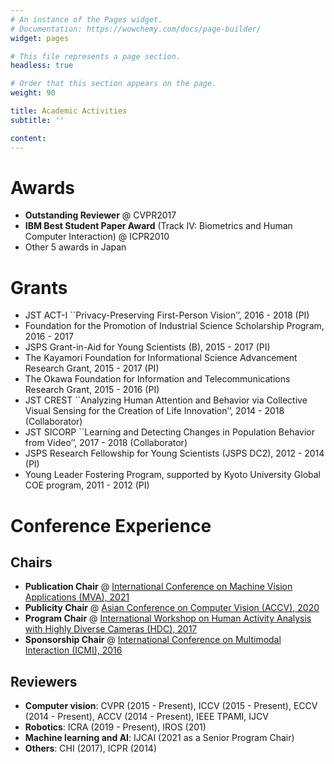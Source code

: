 ```yaml
---
# An instance of the Pages widget.
# Documentation: https://wowchemy.com/docs/page-builder/
widget: pages

# This file represents a page section.
headless: true

# Order that this section appears on the page.
weight: 90

title: Academic Activities
subtitle: ''

content:
---
```


# Awards
- **Outstanding Reviewer** @ CVPR2017
- **IBM Best Student Paper Award** (Track IV: Biometrics and Human Computer Interaction) @ ICPR2010
- Other 5 awards in Japan

# Grants
- JST ACT-I ``Privacy-Preserving First-Person Vision’’, 2016 - 2018 (PI)
- Foundation for the Promotion of Industrial Science Scholarship Program, 2016 - 2017
- JSPS Grant-in-Aid for Young Scientists (B), 2015 - 2017 (PI)
- The Kayamori Foundation for Informational Science Advancement Research Grant, 2015 - 2017 (PI)
- The Okawa Foundation for Information and Telecommunications Research Grant, 2015 - 2016 (PI)
- JST CREST ``Analyzing Human Attention and Behavior via Collective Visual Sensing for the Creation of Life Innovation’’, 2014 - 2018 (Collaborator)
- JST SICORP ``Learning and Detecting Changes in Population Behavior from Video’’, 2017 - 2018 (Collaborator)
- JSPS Research Fellowship for Young Scientists (JSPS DC2), 2012 - 2014 (PI)
- Young Leader Fostering Program, supported by Kyoto University Global COE program, 2011 - 2012 (PI)

# Conference Experience
## Chairs
- **Publication Chair** @ [International Conference on Machine Vision Applications (MVA), 2021](http://www.mva-org.jp/mva2021/)
- **Publicity Chair** @ [Asian Conference on Computer Vision (ACCV), 2020](https://accv2020.github.io/)
- **Program Chair** @ [International Workshop on Human Activity Analysis with Highly Diverse Cameras (HDC), 2017](https://printeps.org/HDC2017/)
- **Sponsorship Chair** @ [International Conference on Multimodal Interaction (ICMI), 2016](http://icmi.acm.org/2016/)
## Reviewers
- **Computer vision**: CVPR (2015 - Present), ICCV (2015 - Present), ECCV (2014 - Present), ACCV (2014 - Present), IEEE TPAMI, IJCV
- **Robotics**: ICRA (2019 - Present), IROS (201)
- **Machine learning and AI**: IJCAI (2021 as a Senior Program Chair)
- **Others**: CHI (2017), ICPR (2014)